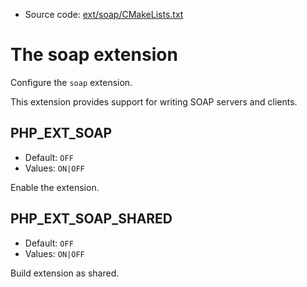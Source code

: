 <!-- This is auto-generated file. -->
* Source code: [ext/soap/CMakeLists.txt](https://github.com/petk/php-build-system/blob/master/cmake/ext/soap/CMakeLists.txt)

# The soap extension

Configure the `soap` extension.

This extension provides support for writing SOAP servers and clients.

## PHP_EXT_SOAP

* Default: `OFF`
* Values: `ON|OFF`

Enable the extension.

## PHP_EXT_SOAP_SHARED

* Default: `OFF`
* Values: `ON|OFF`

Build extension as shared.
